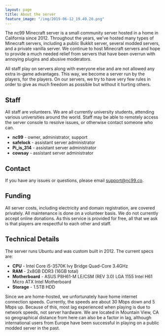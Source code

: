 ```yaml
---
layout: page
title: About the server 
feature_image: "/img/2019-06-12_19.49.20.png"
---
```


The nc99 Minecraft server is a small community server hosted in a home in California since 2012. Throughout the years, we've hosted many types of Minecraft servers, including a public Bukkit server, several modded servers, and a private vanilla server. We continue to host Minecraft servers and hope to provide a much needed relief from servers that have been overrun with annoying plugins and abusive moderators.

All staff play on servers along with everyone else and are not allowed any extra in-game advantages. This way, we become a server run by the players, for the players. On our servers, we try to have very few rules in order to give as much freedom as possible but without it hurting others.

## Staff

All staff are volunteers. We are all currently university students, attending various universities around the world. Staff may be able to remotely access the server console to resolve issues, or otherwise contact someone who can.

- **nc99** - owner, administrator, support
- **safelock** - assistant server administrator
- **Pi_is_314** - assistant server administrator
- **cowsay** - assistant server administrator

## Contact

If you have any issues or questions, please email [support@nc99.co](mailto:support@nc99.co).

## Funding

All server costs, including electricity and domain registration, are covered privately. All maintenance is done on a volunteer basis. We do not currently accept online donations. As this service is provided for free, all that we ask is that players are respectful to each other and staff.

## Technical Details

The server runs Ubuntu and was custom built in 2012. The current specs are:

- **CPU** - Intel Core i5-3570K Ivy Bridge Quad-Core 3.4GHz
- **RAM** - 2x8GB DDR3 (16GB total)
- **Motherboard** - ASUS P8H61-M LE/CSM (REV 3.0) LGA 1155 Intel H61 Micro ATX Intel Motherboard
- **Storage** - 1.5TB HDD

Since we are home-hosted, we unfortunately have home internet connection speeds. Currently, the speeds are about 30 Mbps down and 5 Mbps up. Because of this, most lag experienced when playing is due to network speeds, not server hardware. We are located in Mountain View, CA so geographical distance from here can also be a factor in lag, although international users from Europe have been successful in playing on a public modded server in the past.

